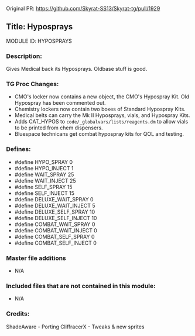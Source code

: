 Original PR: https://github.com/Skyrat-SS13/Skyrat-tg/pull/1929

## Title: Hyposprays

MODULE ID: HYPOSPRAYS

### Description:

Gives Medical back its Hyposprays. Oldbase stuff is good.

### TG Proc Changes:

- CMO's locker now contains a new object, the CMO's Hypospray Kit. Old Hypospray has been commented out.
- Chemistry lockers now contain two boxes of Standard Hypospray Kits.
- Medical belts can carry the Mk II Hyposprays, vials, and Hypospray Kits.
- Adds CAT_HYPOS to ``code/_globalvars/lists/reagents.dm`` to allow vials to be printed from chem dispensers.
- Bluespace technicans get combat hypospray kits for QOL and testing.

### Defines:

- #define HYPO_SPRAY 0
- #define HYPO_INJECT 1
- #define WAIT_SPRAY 25
- #define WAIT_INJECT 25
- #define SELF_SPRAY 15
- #define SELF_INJECT 15
- #define DELUXE_WAIT_SPRAY 0
- #define DELUXE_WAIT_INJECT 5
- #define DELUXE_SELF_SPRAY 10
- #define DELUXE_SELF_INJECT 10
- #define COMBAT_WAIT_SPRAY 0
- #define COMBAT_WAIT_INJECT 0
- #define COMBAT_SELF_SPRAY 0
- #define COMBAT_SELF_INJECT 0

### Master file additions

- N/A

### Included files that are not contained in this module:

- N/A

### Credits:

ShadeAware - Porting
CliffracerX - Tweaks & new sprites
